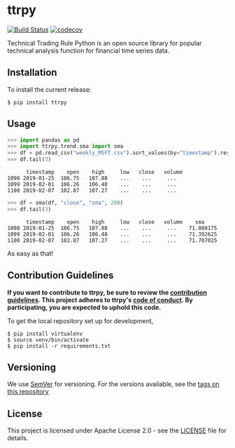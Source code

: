 # ttrpy

[![Build Status](https://travis-ci.com/joelowj/ttrpy.svg?token=zM8uDnAP2GXz8Hagm4hw&branch=master)](https://travis-ci.com/joelowj/ttrpy) [![codecov](https://codecov.io/gh/joelowj/ttrpy/branch/master/graph/badge.svg)](https://codecov.io/gh/joelowj/ttrpy)

Technical Trading Rule Python is an open source library for popular technical analysis function for financial time series data.

## Installation

To install the current release:

```
$ pip install ttrpy
```

## Usage

```python
>>> import pandas as pd
>>> import ttrpy.trend.sma import sma
>>> df = pd.read_csv("weekly_MSFT.csv").sort_values(by="timestamp").reset_index(drop=True)
>>> df.tail(3)
```

```
      timestamp    open    high     low   close   volume
1098 2019-01-25  106.75   107.88    ...    ...     ...
1099 2019-02-01  106.26   106.48    ...    ...     ...
1100 2019-02-07  102.87   107.27    ...    ...     ...
```

```python
>>> df = sma(df, "close", "sma", 200)
>>> df.tail(3)
```

```
      timestamp    open    high     low   close   volume    sma
1098 2019-01-25  106.75   107.88    ...    ...     ...    71.080175
1099 2019-02-01  106.26   106.48    ...    ...     ...    71.392625
1100 2019-02-07  102.87   107.27    ...    ...     ...    71.707025
```

As easy as that!

## Contribution Guidelines

**If you want to contribute to ttrpy, be sure to review the [contribution
guidelines](CONTRIBUTING.md). This project adheres to ttrpy's
[code of conduct](CODE_OF_CONDUCT.md). By participating, you are expected to uphold this code.**

To get the local repository set up for development,

```
$ pip install virtualenv
$ source venv/bin/activate
$ pip install -r requirements.txt
```

## Versioning
We use [SemVer](https://semver.org/) for versioning. For the versions available, see the [tags on this repository](https://github.com/joelowj/ttrpy/tags)

## License
This project is licensed under Apache License 2.0 - see the [LICENSE](LICENSE) file for details.
